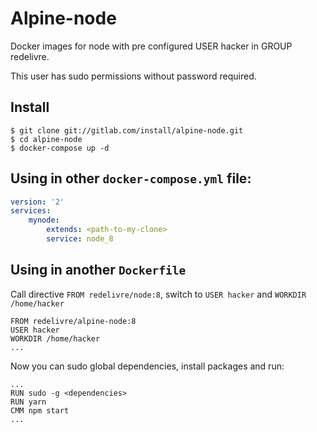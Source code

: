 # Alpine-node

Docker images for node with pre configured USER hacker in GROUP redelivre.

This user has sudo permissions without password required.

## Install

```
$ git clone git://gitlab.com/install/alpine-node.git
$ cd alpine-node
$ docker-compose up -d
```

## Using in other `docker-compose.yml` file:

```yaml
version: '2'
services:
    mynode:
        extends: <path-to-my-clone>
        service: node_8
```

## Using in another `Dockerfile`

Call directive `FROM redelivre/node:8`, switch to `USER hacker` and `WORKDIR /home/hacker` 

```
FROM redelivre/alpine-node:8
USER hacker
WORKDIR /home/hacker
...
``` 

Now you can sudo global dependencies, install packages and run:

```
...
RUN sudo -g <dependencies>
RUN yarn
CMM npm start
...
```